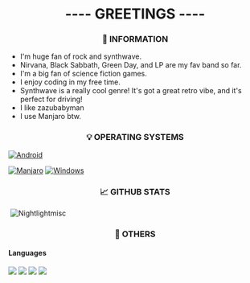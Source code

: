<h1 align="center">---- GREETINGS ----</h1>
<h3 align="center">👤 INFORMATION</h3>

- I'm huge fan of rock and synthwave.
- Nirvana, Black Sabbath, Green Day, and LP are my fav band so far.
- I'm a big fan of science fiction games.
- I enjoy coding in my free time.
- Synthwave is a really cool genre! It's got a great retro vibe, and it's perfect for driving!
- I like zazubabyman
- I use Manjaro btw.

<h3 align="center">💡 OPERATING SYSTEMS</h3>

 [![Android](https://img.shields.io/badge/Android-3aab58?style=for-the-badge&logo=android&logoColor=white)](https://www.android.com/) 

  [![Manjaro](https://img.shields.io/badge/Manjaro-1A1A1A?style=for-the-badge&logo=manjaro&logoColor=white)](https://manjaro.org/) [![Windows](https://img.shields.io/badge/Windows-087cd5?style=for-the-badge&logo=windows10&logoColor=white)](https://www.microsoft.com/windows/)


<h3 align="center">📈 GITHUB STATS</h3>
<p>&nbsp;<img align="center" src="https://github-readme-stats.vercel.app/api?username=Nightlightmisc&show_icons=true&theme=dark&hide_border=true&locale=en" alt="Nightlightmisc" /></p>

<h3 align="center">🔧 OTHERS</h3>
<h4> Languages </h4>
<span> 
  <img src="https://img.shields.io/badge/HTML5-E34F26?style=for-the-badge&logo=html5&logoColor=white">
  <img src="https://img.shields.io/badge/CSS-1572B6?style=for-the-badge&logo=css3&logoColor=white">
  <img src="https://img.shields.io/badge/JavaScript-F7DF1E?style=for-the-badge&logo=javascript&logoColor=black">
  <img src="https://img.shields.io/badge/CPP-00599C?style=for-the-badge&logo=cplusplus&logoColor=white">
</span>